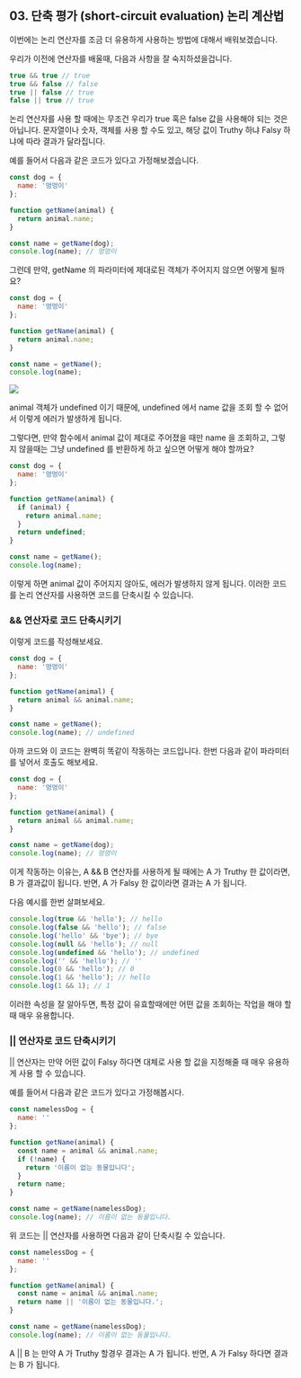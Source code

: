 ## 03. 단축 평가 (short-circuit evaluation) 논리 계산법

이번에는 논리 연산자를 조금 더 유용하게 사용하는 방법에 대해서 배워보겠습니다.

우리가 이전에 연산자를 배울때, 다음과 사항을 잘 숙지하셨을겁니다.

```javascript
true && true // true
true && false // false
true || false // true
false || true // true
```

논리 연산자를 사용 할 때에는 무조건 우리가 true 혹은 false 값을 사용해야 되는 것은 아닙니다. 문자열이나 숫자, 객체를 사용 할 수도 있고, 해당 값이 Truthy 하냐 Falsy 하냐에 따라 결과가 달라집니다.

예를 들어서 다음과 같은 코드가 있다고 가정해보겠습니다.

```javascript
const dog = {
  name: '멍멍이'
};

function getName(animal) {
  return animal.name;
}

const name = getName(dog);
console.log(name); // 멍멍이
```

그런데 만약, getName 의 파라미터에 제대로된 객체가 주어지지 않으면 어떻게 될까요?

```javascript
const dog = {
  name: '멍멍이'
};

function getName(animal) {
  return animal.name;
}

const name = getName();
console.log(name);
```

![](https://i.imgur.com/SHJP2MU.png)

animal 객체가 undefined 이기 때문에, undefined 에서 name 값을 조회 할 수 없어서 이렇게 에러가 발생하게 됩니다.

그렇다면, 만약 함수에서 animal 값이 제대로 주어졌을 때만 name 을 조회하고, 그렇지 않을때는 그냥 undefined 를 반환하게 하고 싶으면 어떻게 해야 할까요?

```javascript
const dog = {
  name: '멍멍이'
};

function getName(animal) {
  if (animal) {
    return animal.name;
  }
  return undefined;
}

const name = getName();
console.log(name);
```

이렇게 하면 animal 값이 주어지지 않아도, 에러가 발생하지 않게 됩니다. 이러한 코드를 논리 연산자를 사용하면 코드를 단축시킬 수 있습니다.

### && 연산자로 코드 단축시키기

이렇게 코드를 작성해보세요.

```javascript
const dog = {
  name: '멍멍이'
};

function getName(animal) {
  return animal && animal.name;
}

const name = getName();
console.log(name); // undefined
```

아까 코드와 이 코드는 완벽히 똑같이 작동하는 코드입니다. 한번 다음과 같이 파라미터를 넣어서 호출도 해보세요.

```javascript
const dog = {
  name: '멍멍이'
};

function getName(animal) {
  return animal && animal.name;
}

const name = getName(dog);
console.log(name); // 멍멍이
```

이게 작동하는 이유는, A && B 연산자를 사용하게 될 때에는 A 가 Truthy 한 값이라면, B 가 결과값이 됩니다. 반면, A 가 Falsy 한 값이라면 결과는 A 가 됩니다.


다음 예시를 한번 살펴보세요.

```javascript
console.log(true && 'hello'); // hello
console.log(false && 'hello'); // false
console.log('hello' && 'bye'); // bye
console.log(null && 'hello'); // null
console.log(undefined && 'hello'); // undefined
console.log('' && 'hello'); // ''
console.log(0 && 'hello'); // 0
console.log(1 && 'hello'); // hello
console.log(1 && 1); // 1
```

이러한 속성을 잘 알아두면, 특정 값이 유효할때에만 어떤 값을 조회하는 작업을 해야 할 때 매우 유용합니다.


### || 연산자로 코드 단축시키기

|| 연산자는 만약 어떤 값이 Falsy 하다면 대체로 사용 할 값을 지정해줄 때 매우 유용하게 사용 할 수 있습니다.

예를 들어서 다음과 같은 코드가 있다고 가정해봅시다.

```javascript
const namelessDog = {
  name: ''
};

function getName(animal) {
  const name = animal && animal.name;
  if (!name) {
    return '이름이 없는 동물입니다';
  }
  return name;
}

const name = getName(namelessDog);
console.log(name); // 이름이 없는 동물입니다.
```

위 코드는 || 연산자를 사용하면 다음과 같이 단축시킬 수 있습니다.

```javascript
const namelessDog = {
  name: ''
};

function getName(animal) {
  const name = animal && animal.name;
  return name || '이름이 없는 동물입니다.';
}

const name = getName(namelessDog);
console.log(name); // 이름이 없는 동물입니다.
```

A || B 는 만약 A 가 Truthy 할경우 결과는 A 가 됩니다. 반면, A 가 Falsy 하다면 결과는 B 가 됩니다.

